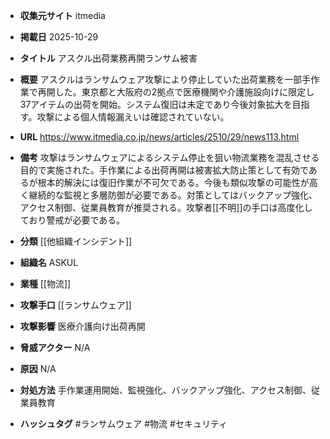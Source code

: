 - **収集元サイト**
itmedia

- **掲載日**
2025-10-29

- **タイトル**
アスクル出荷業務再開ランサム被害

- **概要**
アスクルはランサムウェア攻撃により停止していた出荷業務を一部手作業で再開した。東京都と大阪府の2拠点で医療機関や介護施設向けに限定し37アイテムの出荷を開始。システム復旧は未定であり今後対象拡大を目指す。攻撃による個人情報漏えいは確認されていない。

- **URL**
https://www.itmedia.co.jp/news/articles/2510/29/news113.html

- **備考**
攻撃はランサムウェアによるシステム停止を狙い物流業務を混乱させる目的で実施された。手作業による出荷再開は被害拡大防止策として有効であるが根本的解決には復旧作業が不可欠である。今後も類似攻撃の可能性が高く継続的な監視と多層防御が必要である。対策としてはバックアップ強化、アクセス制御、従業員教育が推奨される。攻撃者[[不明]]の手口は高度化しており警戒が必要である。

- **分類**
[[他組織インシデント]]

- **組織名**
ASKUL

- **業種**
[[物流]]

- **攻撃手口**
[[ランサムウェア]]

- **攻撃影響**
医療介護向け出荷再開

- **脅威アクター**
N/A

- **原因**
N/A

- **対処方法**
手作業運用開始、監視強化、バックアップ強化、アクセス制御、従業員教育

- **ハッシュタグ**
#ランサムウェア #物流 #セキュリティ
